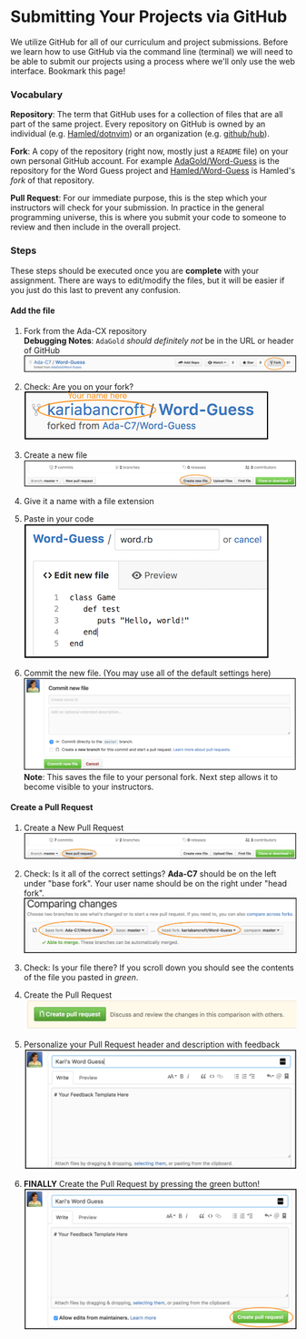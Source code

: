 # Submitting Your Projects via GitHub

We utilize GitHub for all of our curriculum and project submissions. Before we learn how to use GitHub via the command line (terminal) we will need to be able to submit our projects using a process where we'll only use the web interface. Bookmark this page!

### Vocabulary
**Repository**: The term that GitHub uses for a collection of files that are all part of the same project. Every repository on GitHub is owned by an individual (e.g. [Hamled/dotnvim](https://github.com/Hamled/dotnvim)) or an organization (e.g. [github/hub](https://github.com/github/hub)).

**Fork**: A copy of the repository (right now, mostly just a `README` file) on your own personal GitHub account. For example [AdaGold/Word-Guess](https://github.com/AdaGold/Word-Guess) is the repository for the Word Guess project and [Hamled/Word-Guess](https://github.com/Hamled/Word-Guess) is Hamled's _fork_ of that repository.

**Pull Request**: For our immediate purpose, this is the step which your instructors will check for your submission. In practice in the general programming universe, this is where you submit your code to someone to review and then include in the overall project.



### Steps
These steps should be executed once you are **complete** with your assignment. There are ways to edit/modify the files, but it will be easier if you just do this last to prevent any confusion.


#### Add the file
1. Fork from the Ada-CX repository  
**Debugging Notes**: `AdaGold` _should definitely not_ be in the URL or header of GitHub  
![Git Fork Step](./images/git-fork-step.png)

1. Check: Are you on your fork?  
![Your Fork](./images/your-fork.png)

1. Create a new file  
![Create file](./images/create-file.png)

1. Give it a name with a file extension

1. Paste in your code  
![Code Snippet](./images/code-snippet.png)

1. Commit the new file. (You may use all of the default settings here)
![Commit and Pull Request](./images/commit.png)
**Note**: This saves the file to your personal fork. Next step allows it to become visible to your instructors.

#### Create a Pull Request

1. Create a New Pull Request
![New PR](./images/new-pr.png)

1. Check: Is it all of the correct settings?
**Ada-C7** should be on the left under "base fork". Your user name should be on the right under "head fork".
![PR Comparison](./images/pr-comparison.png)

1. Check: Is your file there?
If you scroll down you should see the contents of the file you pasted in _green_.

1. Create the Pull Request
![Submit PR](./images/green-pr.png)

1. Personalize your Pull Request header and description with feedback
![PR Details](./images/pr-deets.png)

1. **FINALLY** Create the Pull Request by pressing the green button!
![PR Submit](./images/pr-submission.png)
